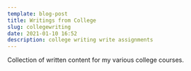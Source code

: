 ```yaml
---
template: blog-post
title: Writings from College
slug: collegewriting
date: 2021-01-10 16:52
description: college writing write assignments
---
```

Collection of written content for my various college courses.